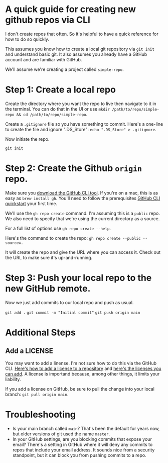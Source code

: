 # A quick guide for creating new github repos via CLI

I don't create repos that often. So it's helpful to have a quick reference for how to do so quickly.

This assumes you know how to create a local git repository via `git init` and understand basic git. It also assumes you already have a GitHub account and are familiar with GitHub.

We'll assume we're creating a project called `simple-repo`.

# Step 1: Create a local repo

Create the directory where you want the repo to live then navigate to it in the terminal. You can do that in the UI or use `mkdir /path/to/repo/simple-repo && cd /path/to/repo/simple-repo`.

Create a `.gitignore` file so you have something to commit. Here's a one-line to create the file and ignore ".DS_Store": `echo ".DS_Store" > .gitignore`.

Now initiate the repo.

`git init`

# Step 2: Create the Github `origin` repo.

Make sure you [download the GitHub CLI tool](https://cli.github.com/). If you're on a mac, this is as easy as `brew install gh`. You'll need to follow the prerequisites [GitHub CLI quickstart](https://docs.github.com/en/github-cli/github-cli/quickstart) your first time.

We'll use the `gh repo create` command. I'm assuming this is a `public` repo. We also need to specify that we're using the current directory as a source.

For a full list of options use `gh repo create --help`.

Here's the command to create the repo: `gh repo create --public --source=.`

It will create the repo and give the URL where you can access it. Check out the URL to make sure it's up-and-running.

# Step 3: Push your local repo to the new GitHub remote.

Now we just add commits to our local repo and push as usual.

`git add .`
`git commit -m "Initial commit"`
`git push origin main`

# Additional Steps

## Add a LICENSE
You may want to add a linense. I'm not sure how to do this via the GitHub CLI. [Here's how to add a license to a repository](https://docs.github.com/en/communities/setting-up-your-project-for-healthy-contributions/adding-a-license-to-a-repository) and [here's the licenses you can add](https://docs.github.com/en/repositories/managing-your-repositorys-settings-and-features/customizing-your-repository/licensing-a-repository). A license is importand because, among other things, it limits your liability.

If you add a license on GitHub, be sure to pull the change into your local branch: `git pull origin main`.

# Troubleshooting
- Is your main branch called `main`? That's been the default for years now, but older versions of git used the name `master`.
- In your GitHub settings, are you blocking commits that expose your email? There's a setting in GitHub where it will deny any commits to repos that include your email address. It sounds nice from a security standpoint, but it can block you from pushing commits to a repo.
